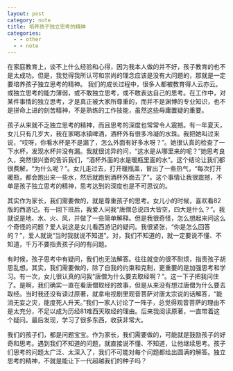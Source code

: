 ```yaml
---
layout: post
category: note
title: 培养孩子独立思考的精神
categories:
  - - other
  - - note
---
```


在家庭教育上，谈不上什么经验和心得，因为我本人做的并不好，孩子教育的也不是太成功。但是，我觉得我所认可和崇尚的理念应该是没有大问题的，那就是一定要培养孩子独立思考的精神。
我们的成长过程中，很多人都被教育得人云亦云。或独立思考的能力薄弱，或不敢独立思考，或不敢表达自己的思考。在工作中，对某件事情的独立思考，才是真正被大家所尊重的，而并不是渊博的专业知识，也不是拼命上进的刻苦精神，不是熟练的工作技能，虽然这些毋庸置疑的重要。

孩子从来就不乏独立思考的精神，而且思考的深度也常常令人震撼。有一年夏天，女儿只有几岁大，我在家喝冰镇啤酒，酒杯外有很多冷凝的水珠。我把她叫过来说，“哎呀，你看水杯是不是漏了，怎么外面有好多水呀？”。她很认真的检查了一下水杯，发现水杯并没有漏。我就很诧异的问，“这水是从哪里来的呢？”她思考良久，突然很兴奋的告诉我们，“酒杯外面的水是暖瓶里面的水”。这个结论让我们都很费解，“为什么呢？”。女儿走过去，打开暖瓶盖，冒出了一些热气，“每次打开暖瓶，都会跑出来一些水，然后就跑到酒杯外面去了”。这个事情让我很震撼，不单是孩子独立思考的精神，思考达到的深度也是不可思议的。

其实作为家长，我们需要做的，就是尊重孩子的思考。女儿小的时候，喜欢看82版的西游记。有一回下班后，我爱人问我“唐僧总说四大皆空，四大是什么？”。我就说是地、水、火、风，并做了一些简单解释。但是我很奇怪，怎么想起来问这么个奇怪的问题？爱人说这是女儿看西游记的疑问。我很紧张，“你是怎么回答的？”，爱人就说“当时我就说不知道”。对，我们不知道的，就一定要说不懂、不知道，千万不要指责孩子问的有问题。

有时候，孩子思考中有疑问，我们也无法解答。往往就变的很不耐烦，指责孩子胡思乱想。其实，我们需要做的，除了自我的约束和克制，更重要的是加强思考和学习。有一次，女儿很认真的问我“唐僧为什么要去取经啊？”。这一下子把我问住了。是啊，我们确实一直在看唐僧取经的故事，但是从来没有想过唐僧为什么要去取经。当时我还没有读过原著，就拿电视剧里观音菩萨对唐太宗说的话解答，“能消无妄之灾，能度死人升天。”我们一家人讨论了一阵子，总觉得观音菩萨的理由不是太充分，不足以成为历经81难西天取经的理由。后来我阅读原著，一直带着这个疑问。最后发现，学习了很多东西，收获非常大。

我们的孩子们，都是问题宝宝。作为家长，我们需要做的，可能就是鼓励孩子的好奇和思考。遇到我们不知道的问题，就直接说不懂、不知道，让他继续思考。孩子们思考的问题太广泛、太深入了，我们不可能对每个问题都给出圆满的解答。独立思考的精神，不就是能让下一代超越我们的种子吗？